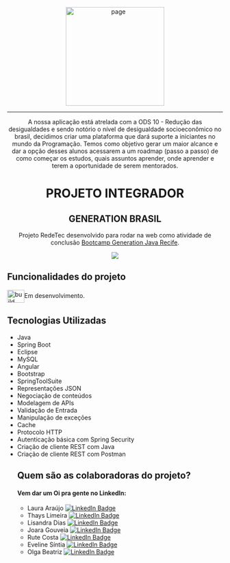 <div align="center">
 
<img src="https://user-images.githubusercontent.com/93311817/167717297-af6bef16-ab5a-4ad5-ae5b-11bd163b507a.png" alt="page" width="230px">
<hr>
  
A nossa aplicação está atrelada com a ODS 10 - Redução das desigualdades e sendo notório o nível de desigualdade socioeconômico no brasil, decidimos criar uma plataforma que dará suporte a iniciantes no mundo da Programação. Temos como objetivo gerar um maior alcance e dar a opção desses alunos acessarem a um roadmap (passo a passo) de como começar os estudos, quais assuntos aprender, onde aprender e  terem a oportunidade de serem mentorados.
	</div>

<h1 align="center">PROJETO INTEGRADOR</h1>
<h2 align="center">GENERATION BRASIL</h2>
<p align = "center">
	Projeto RedeTec desenvolvido para rodar na web como atividade de conclusão <a href="https://brazil.generation.org/">Bootcamp Generation Java Recife</a>.
</p>
<p align="center">
<img src="http://img.shields.io/static/v1?label=STATUS&message=EM%20DESENVOLVIMENTO&color=GREEN&style=for-the-badge"/>
</p>
	
## Funcionalidades do projeto
<img align="center" alt="build" height="30" width="40" src="https://cdn-icons.flaticon.com/png/512/4873/premium/4873868.png?token=exp=1651785087~hmac=344138c1c5be6d79291548c119f7bc7b">Em desenvolvimento.
	

<h2>Tecnologias Utilizadas</h2>
<ul>
<li>Java</li>
<li>Spring Boot</li>
<li>Eclipse</li>
<li>MySQL</li>
<li>Angular</li>
<li>Bootstrap</li>
<li>SpringToolSuite</li>
<li>Representações JSON</li>
<li>Negociação de conteúdos</li>
<li>Modelagem de APIs</li>
<li>Validação de Entrada</li>
<li>Manipulação de exceções</li>
<li>Cache</li>
<li>Protocolo HTTP</li>
<li>Autenticação básica com Spring Security</li>
<li>Criação de cliente REST com Java</li>
<li>Criação de cliente REST com Postman</li> 
  
 
## Quem são as colaboradoras do projeto?

#### Vem dar um Oi pra gente no LinkedIn:

- Laura Araújo [![LinkedIn Badge](https://img.shields.io/badge/laura-araujo?style=flat-square&logo=linkedin&logoColor=white)](https://www.linkedin.com/in/laura-lima-ara%C3%BAjo/)
- Thays Limeira [![LinkedIn Badge](https://img.shields.io/badge/thays-limeira?style=flat-square&logo=linkedin&logoColor=white)](https://www.linkedin.com/in/thayslimeira/)
- Lisandra Dias [![LinkedIn Badge](https://img.shields.io/badge/lisandra-dias?style=flat-square&logo=linkedin&logoColor=white)](https://www.linkedin.com/in/lisandra-dias-8a0417223/)
- Joara Gouveia [![LinkedIn Badge](https://img.shields.io/badge/joara-gouveia?style=flat-square&logo=linkedin&logoColor=white)](https://www.linkedin.com/in/joara-p-de-gouveia-aa4038168/)
- Rute Costa [![LinkedIn Badge](https://img.shields.io/badge/rute-costa?style=flat-square&logo=linkedin&logoColor=white)](https://www.linkedin.com/in/rutehelencosta/)
- Eveline Síntia [![LinkedIn Badge](https://img.shields.io/badge/eveline-sintia?style=flat-square&logo=linkedin&logoColor=white)](https://www.linkedin.com/in/eveline-s%C3%ADntia/)
- Olga Beatriz [![LinkedIn Badge](https://img.shields.io/badge/olga-silva?style=flat-square&logo=linkedin&logoColor=white)](https://www.linkedin.com/in/olga-beatriz-silva-283060144/)
